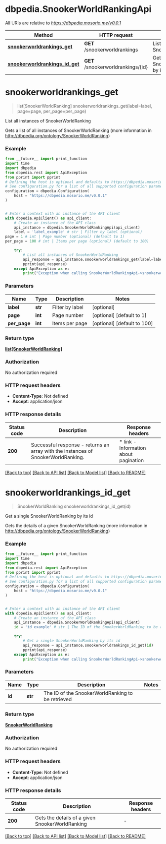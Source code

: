 # dbpedia.SnookerWorldRankingApi

All URIs are relative to *https://dbpedia.mosorio.me/v0.0.1*

Method | HTTP request | Description
------------- | ------------- | -------------
[**snookerworldrankings_get**](SnookerWorldRankingApi.md#snookerworldrankings_get) | **GET** /snookerworldrankings | List all instances of SnookerWorldRanking
[**snookerworldrankings_id_get**](SnookerWorldRankingApi.md#snookerworldrankings_id_get) | **GET** /snookerworldrankings/{id} | Get a single SnookerWorldRanking by its id


# **snookerworldrankings_get**
> list[SnookerWorldRanking] snookerworldrankings_get(label=label, page=page, per_page=per_page)

List all instances of SnookerWorldRanking

Gets a list of all instances of SnookerWorldRanking (more information in http://dbpedia.org/ontology/SnookerWorldRanking)

### Example

```python
from __future__ import print_function
import time
import dbpedia
from dbpedia.rest import ApiException
from pprint import pprint
# Defining the host is optional and defaults to https://dbpedia.mosorio.me/v0.0.1
# See configuration.py for a list of all supported configuration parameters.
configuration = dbpedia.Configuration(
    host = "https://dbpedia.mosorio.me/v0.0.1"
)


# Enter a context with an instance of the API client
with dbpedia.ApiClient() as api_client:
    # Create an instance of the API class
    api_instance = dbpedia.SnookerWorldRankingApi(api_client)
    label = 'label_example' # str | Filter by label (optional)
page = 1 # int | Page number (optional) (default to 1)
per_page = 100 # int | Items per page (optional) (default to 100)

    try:
        # List all instances of SnookerWorldRanking
        api_response = api_instance.snookerworldrankings_get(label=label, page=page, per_page=per_page)
        pprint(api_response)
    except ApiException as e:
        print("Exception when calling SnookerWorldRankingApi->snookerworldrankings_get: %s\n" % e)
```

### Parameters

Name | Type | Description  | Notes
------------- | ------------- | ------------- | -------------
 **label** | **str**| Filter by label | [optional] 
 **page** | **int**| Page number | [optional] [default to 1]
 **per_page** | **int**| Items per page | [optional] [default to 100]

### Return type

[**list[SnookerWorldRanking]**](SnookerWorldRanking.md)

### Authorization

No authorization required

### HTTP request headers

 - **Content-Type**: Not defined
 - **Accept**: application/json

### HTTP response details
| Status code | Description | Response headers |
|-------------|-------------|------------------|
**200** | Successful response - returns an array with the instances of SnookerWorldRanking. |  * link - Information about pagination <br>  |

[[Back to top]](#) [[Back to API list]](../README.md#documentation-for-api-endpoints) [[Back to Model list]](../README.md#documentation-for-models) [[Back to README]](../README.md)

# **snookerworldrankings_id_get**
> SnookerWorldRanking snookerworldrankings_id_get(id)

Get a single SnookerWorldRanking by its id

Gets the details of a given SnookerWorldRanking (more information in http://dbpedia.org/ontology/SnookerWorldRanking)

### Example

```python
from __future__ import print_function
import time
import dbpedia
from dbpedia.rest import ApiException
from pprint import pprint
# Defining the host is optional and defaults to https://dbpedia.mosorio.me/v0.0.1
# See configuration.py for a list of all supported configuration parameters.
configuration = dbpedia.Configuration(
    host = "https://dbpedia.mosorio.me/v0.0.1"
)


# Enter a context with an instance of the API client
with dbpedia.ApiClient() as api_client:
    # Create an instance of the API class
    api_instance = dbpedia.SnookerWorldRankingApi(api_client)
    id = 'id_example' # str | The ID of the SnookerWorldRanking to be retrieved

    try:
        # Get a single SnookerWorldRanking by its id
        api_response = api_instance.snookerworldrankings_id_get(id)
        pprint(api_response)
    except ApiException as e:
        print("Exception when calling SnookerWorldRankingApi->snookerworldrankings_id_get: %s\n" % e)
```

### Parameters

Name | Type | Description  | Notes
------------- | ------------- | ------------- | -------------
 **id** | **str**| The ID of the SnookerWorldRanking to be retrieved | 

### Return type

[**SnookerWorldRanking**](SnookerWorldRanking.md)

### Authorization

No authorization required

### HTTP request headers

 - **Content-Type**: Not defined
 - **Accept**: application/json

### HTTP response details
| Status code | Description | Response headers |
|-------------|-------------|------------------|
**200** | Gets the details of a given SnookerWorldRanking |  -  |

[[Back to top]](#) [[Back to API list]](../README.md#documentation-for-api-endpoints) [[Back to Model list]](../README.md#documentation-for-models) [[Back to README]](../README.md)

